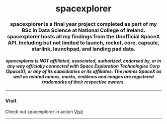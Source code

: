 # 

<h1 align="center">spacexplorer</h1>

<h3 align="center">
spacexplorer is a final year project completed as part of my BSc in Data Science at National College of Ireland. spacexplorer hosts 
all my findings from the Unofficial SpaceX API. Including but not limited to launch, rocket, core, capsule, starlink, launchpad, and landing pad data.
</h3>



<h4 align="center">
  <i>
    spacexplorer is NOT affiliated, associated, authorized, endorsed by, or in any way officially connected with Space Exploration Technologies Corp (SpaceX), or any of its subsidiaries or its affiliates. The names SpaceX as well as related names, marks, emblems and images are registered trademarks of their respective owners.
  </i>
</h4>

* * *

### Visit

Check out spacexplorer in action [Visit](https://spacexplorer.info/)

* * *
